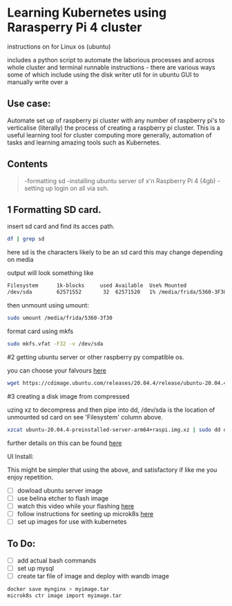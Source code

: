 # Learning Kubernetes using Rarasperry Pi 4  cluster 
instructions on for Linux os (ubuntu)

includes a python script to automate the laborious processes and across whole cluster and terminal runnable instructions - there are various ways some of which include using the disk writer util for in ubuntu GUI to manually write over a

## Use case:

Automate set up of raspberry pi cluster with any number of raspberry pi's to verticalise (literally) the process of creating a raspberry pi cluster. This is a useful learning tool for cluster computing more generally, automation of tasks and learning amazing tools such as Kubernetes. 

## Contents

> -formatting sd
> -installing ubuntu server of x'n Raspberry Pi 4 (4gb)
> -setting up login on all via ssh.

## 1  Formatting SD card.

insert sd card and find its acces path.

```bash
df | grep sd
```
 
here sd is the characters likely to be an sd card this may change depending on media 

output will look something like

```bash
Filesystem      1k-blocks     used Available  Use% Mounted
/dev/sda        62571552       32  62571520   1% /media/frida/5360-3F30
```

then unmount using umount:

```bash
sudo umount /media/frida/5360-3f30
```

format card using mkfs

```bash
sudo mkfs.vfat -F32 -v /dev/sda
```
#2 getting ubuntu server or other raspberry py compatible os.

you can choose your falvours [here](https://ubuntu.com/download/raspberry-pi)

```bash
wget https://cdimage.ubuntu.com/releases/20.04.4/release/ubuntu-20.04.4-preinstalled-server-arm64+raspi.img.xz
```

#3 creating a disk image from compressed

uzing xz to decompress and then pipe into dd, /dev/sda is the location of unmounted sd card on see 'Filesystem' column above.

```bash
xzcat ubuntu-20.04.4-preinstalled-server-arm64+raspi.img.xz | sudo dd of=/dev/sda bs=32M status=progress
```
further details on this can be found [here](https://askubuntu.com/questions/1193232/how-do-i-use-an-img-xz-file-or-get-an-img-file-from-it)


UI Install:

This might be simpler that using the above, and satisfactory if like me you enjoy repetition.

- [ ] dowload ubuntu server image
- [ ] use belina etcher to flash image
- [ ] watch this video while your flashing [here](https://www.youtube.com/watch?v=GVgMM_TFeOw)
- [ ] follow instructions for seeting up microk8s [here](https://ubuntu.com/tutorials/how-to-kubernetes-cluster-on-raspberry-pi#1-overview)
- [ ]  set up images for use with kubernetes

## To Do:

- [ ] add actual bash commands
- [ ] set up mysql
- [ ] create tar file of image and deploy with wandb image 

```bash
docker save mynginx > myimage.tar
microk8s ctr image import myimage.tar
```